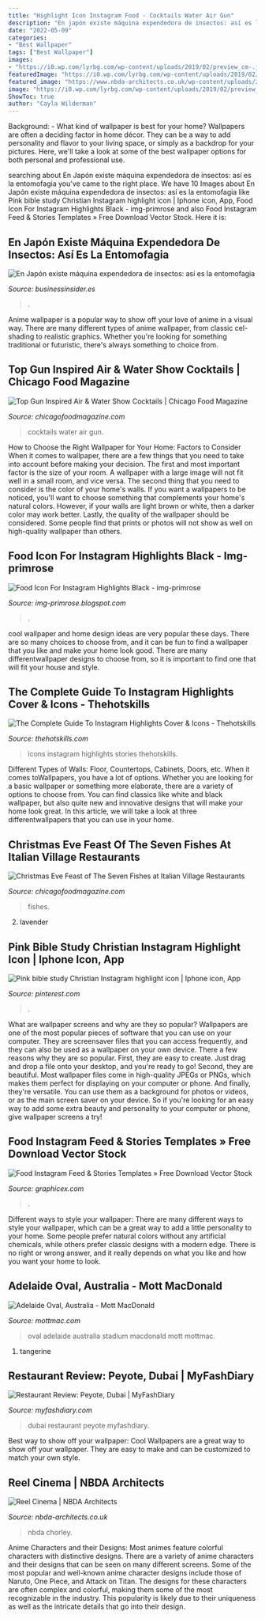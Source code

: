 ```yaml
---
title: "Highlight Icon Instagram Food - Cocktails Water Air Gun"
description: "En japón existe máquina expendedora de insectos: así es la entomofagia"
date: "2022-05-09"
categories:
- "Best Wallpaper"
tags: ["Best Wallpaper"]
images:
- "https://i0.wp.com/lyrbg.com/wp-content/uploads/2019/02/preview_cm-.jpg?w=770&amp;ssl=1"
featuredImage: "https://i0.wp.com/lyrbg.com/wp-content/uploads/2019/02/preview_cm-.jpg?w=770&amp;ssl=1"
featured_image: "https://www.nbda-architects.co.uk/wp-content/uploads/2020/01/20191220_093036.jpg"
image: "https://i0.wp.com/lyrbg.com/wp-content/uploads/2019/02/preview_cm-.jpg?w=770&amp;ssl=1"
ShowToc: true
author: "Cayla Wilderman"
---
```



Background: - What kind of wallpaper is best for your home?
Wallpapers are often a deciding factor in home décor. They can be a way to add personality and flavor to your living space, or simply as a backdrop for your pictures. Here, we'll take a look at some of the best wallpaper options for both personal and professional use.

	

		
searching about En Japón existe máquina expendedora de insectos: así es la entomofagia you've came to the right place. We have 10 Images about En Japón existe máquina expendedora de insectos: así es la entomofagia like Pink bible study Christian Instagram highlight icon | Iphone icon, App, Food Icon For Instagram Highlights Black - img-primrose and also Food Instagram Feed &amp; Stories Templates » Free Download Vector Stock. Here it is:
		
    
## En Japón Existe Máquina Expendedora De Insectos: Así Es La Entomofagia

<img loading=lazy src="https://cdn.businessinsider.es/sites/navi.axelspringer.es/public/styles/bi_876/public/media/image/2021/05/mujer-come-insectos-2322109.jpg?itok=Qt_2NA3K" onerror="this.onerror=null;this.src='https://tse4.mm.bing.net/th?id=OIP.ifjdm2_7IDANHCIzr1fpTAHaE8&amp;pid=15.1';" alt="En Japón existe máquina expendedora de insectos: así es la entomofagia">

_Source: businessinsider.es_

>. 

	

Anime wallpaper is a popular way to show off your love of anime in a visual way. There are many different types of anime wallpaper, from classic cel-shading to realistic graphics. Whether you're looking for something traditional or futuristic, there's always something to choice from.

    
## Top Gun Inspired Air &amp; Water Show Cocktails | Chicago Food Magazine

<img loading=lazy src="http://www.chicagofoodmagazine.com/content/images/media-295/Del-Friscos-Air-and-Water-Show-Cocktails.jpg" onerror="this.onerror=null;this.src='https://tse3.mm.bing.net/th?id=OIP.xAfGQBI-XGvI7C43EfR0DgHaE7&amp;pid=15.1';" alt="Top Gun Inspired Air &amp; Water Show Cocktails | Chicago Food Magazine">

_Source: chicagofoodmagazine.com_

>cocktails water air gun. 

	

How to Choose the Right Wallpaper for Your Home: Factors to Consider
When it comes to wallpaper, there are a few things that you need to take into account before making your decision. The first and most important factor is the size of your room. A wallpaper with a large image will not fit well in a small room, and vice versa. 
The second thing that you need to consider is the color of your home's walls. If you want a wallpapers to be noticed, you'll want to choose something that complements your home's natural colors. However, if your walls are light brown or white, then a darker color may work better. 
Lastly, the quality of the wallpaper should be considered. Some people find that prints or photos will not show as well on high-quality wallpaper than others.

    
## Food Icon For Instagram Highlights Black - Img-primrose

<img loading=lazy src="https://i0.wp.com/lyrbg.com/wp-content/uploads/2019/02/preview_cm-.jpg?w=770&amp;ssl=1" onerror="this.onerror=null;this.src='https://tse1.mm.bing.net/th?id=OIP.09yTHNLqDO6z7RWzkPdXKQHaE8&amp;pid=15.1';" alt="Food Icon For Instagram Highlights Black - img-primrose">

_Source: img-primrose.blogspot.com_

>. 

	

cool wallpaper and home design ideas are very popular these days. There are so many choices to choose from, and it can be fun to find a wallpaper that you like and make your home look good. There are many differentwallpaper designs to choose from, so it is important to find one that will fit your house and style.

    
## The Complete Guide To Instagram Highlights Cover &amp; Icons - Thehotskills

<img loading=lazy src="https://www.thehotskills.com/wp-content/uploads/2019/01/10-Food-Instagram-Stories-Icons.jpg" onerror="this.onerror=null;this.src='https://tse1.mm.bing.net/th?id=OIP.5MTVKM3K6QCwrIPV16kx1QHaE8&amp;pid=15.1';" alt="The Complete Guide To Instagram Highlights Cover &amp; Icons - Thehotskills">

_Source: thehotskills.com_

>icons instagram highlights stories thehotskills. 

	

Different Types of Walls: Floor, Countertops, Cabinets, Doors, etc.
When it comes toWallpapers, you have a lot of options. Whether you are looking for a basic wallpaper or something more elaborate, there are a variety of options to choose from. You can find classics like white and black wallpaper, but also quite new and innovative designs that will make your home look great. In this article, we will take a look at three differentwallpapers that you can use in your home.

    
## Christmas Eve Feast Of The Seven Fishes At Italian Village Restaurants

<img loading=lazy src="https://www.chicagofoodmagazine.com/content/images/media-295/Italian-Village-49-copy.jpg" onerror="this.onerror=null;this.src='https://tse3.mm.bing.net/th?id=OIP.aRroB4g5sy5M7CpLAqHRvQHaE8&amp;pid=15.1';" alt="Christmas Eve Feast of The Seven Fishes at Italian Village Restaurants">

_Source: chicagofoodmagazine.com_

>fishes. 

	

2. lavender 

    
## Pink Bible Study Christian Instagram Highlight Icon | Iphone Icon, App

<img loading=lazy src="https://i.pinimg.com/736x/26/47/64/264764e06b125243f0f51b9c9872ffc3.jpg" onerror="this.onerror=null;this.src='https://tse2.mm.bing.net/th?id=OIP.YxzKWNJcPzhfsckP9kDRpgHaKe&amp;pid=15.1';" alt="Pink bible study Christian Instagram highlight icon | Iphone icon, App">

_Source: pinterest.com_

>. 

	

What are wallpaper screens and why are they so popular?
Wallpapers are one of the most popular pieces of software that you can use on your computer. They are screensaver files that you can access frequently, and they can also be used as a wallpaper on your own device. There a few reasons why they are so popular. First, they are easy to create. Just drag and drop a file onto your desktop, and you're ready to go! Second, they are beautiful. Most wallpaper files come in high-quality JPEGs or PNGs, which makes them perfect for displaying on your computer or phone. And finally, they're versatile. You can use them as a background for photos or videos, or as the main screen saver on your device. So if you're looking for an easy way to add some extra beauty and personality to your computer or phone, give wallpaper screens a try!

    
## Food Instagram Feed &amp; Stories Templates » Free Download Vector Stock

<img loading=lazy src="https://graphicex.com/uploads/posts/2019-12/1576674178_pDm34LL.jpg" onerror="this.onerror=null;this.src='https://tse1.mm.bing.net/th?id=OIP.pdKqys8Aud-X352S6vMAfAHaOz&amp;pid=15.1';" alt="Food Instagram Feed &amp; Stories Templates » Free Download Vector Stock">

_Source: graphicex.com_

>. 

	

Different ways to style your wallpaper:
There are many different ways to style your wallpaper, which can be a great way to add a little personality to your home. Some people prefer natural colors without any artificial chemicals, while others prefer classic designs with a modern edge. There is no right or wrong answer, and it really depends on what you like and how you want your home to look.

    
## Adelaide Oval, Australia - Mott MacDonald

<img loading=lazy src="http://www.mottmac.com/download/file/5281" onerror="this.onerror=null;this.src='https://tse2.mm.bing.net/th?id=OIP.b1HfjnfL-c9Y1gKcKvChZQHaEZ&amp;pid=15.1';" alt="Adelaide Oval, Australia - Mott MacDonald">

_Source: mottmac.com_

>oval adelaide australia stadium macdonald mott mottmac. 

	

1. tangerine 

    
## Restaurant Review: Peyote, Dubai | MyFashDiary

<img loading=lazy src="http://myfashdiary.com/wp-content/uploads/2017/10/Peyote-DIFC-003.jpg" onerror="this.onerror=null;this.src='https://tse4.mm.bing.net/th?id=OIP.LXjlEIPm0RXnsUbQIziL6wHaDt&amp;pid=15.1';" alt="Restaurant Review: Peyote, Dubai | MyFashDiary">

_Source: myfashdiary.com_

>dubai restaurant peyote myfashdiary. 

	

Best way to show off your wallpaper:
Cool Wallpapers are a great way to show off your wallpaper. They are easy to make and can be customized to match your own style.

    
## Reel Cinema | NBDA Architects

<img loading=lazy src="https://www.nbda-architects.co.uk/wp-content/uploads/2020/01/20191220_093036.jpg" onerror="this.onerror=null;this.src='https://tse3.mm.bing.net/th?id=OIP.BlCjRQ-mSv483UMmzzLcIAHaEK&amp;pid=15.1';" alt="Reel Cinema | NBDA Architects">

_Source: nbda-architects.co.uk_

>nbda chorley. 

	

Anime Characters and their Designs: Most animes feature colorful characters with distinctive designs.
There are a variety of anime characters and their designs that can be seen on many different screens. Some of the most popular and well-known anime character designs include those of Naruto, One Piece, and Attack on Titan. The designs for these characters are often complex and colorful, making them some of the most recognizable in the industry. This popularity is likely due to their uniqueness as well as the intricate details that go into their design.

